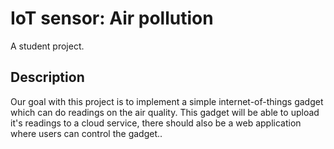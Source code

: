 # IoT sensor: Air pollution
A student project.
## Description
Our goal with this project is to implement a simple internet-of-things gadget which can do readings on the air quality. 
This gadget will be able to upload it's readings to a cloud service, there should also be a web application where users can control the gadget..

